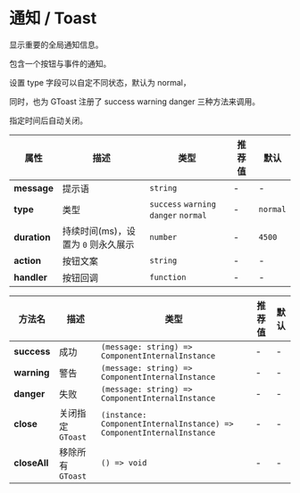 # 通知 / Toast

显示重要的全局通知信息。

<ex-code name="ex-toast-basic"></ex-code>

<ex-code name="ex-toast-action">

包含一个按钮与事件的通知。

</ex-code>

<ex-code name="ex-toast-status">

设置 <g-code>type</g-code> 字段可以自定不同状态，默认为 <g-code>normal</g-code>，

同时，也为 <g-code>GToast</g-code> 注册了 <g-code>success</g-code> <g-code>warning</g-code> <g-code>danger</g-code> 三种方法来调用。

</ex-code>

<ex-code name="ex-toast-duration">

指定时间后自动关闭。

</ex-code>

<ex-code name="ex-toast-handler"></ex-code>

<ex-footer title="Options">

| 属性         | 描述                                | 类型                                  | 推荐值 | 默认     |
| ------------ | ----------------------------------- | ------------------------------------- | ------ | -------- |
| **message**  | 提示语                              | `string`                              | -      | -        |
| **type**     | 类型                                | `success` `warning` `danger` `normal` | -      | `normal` |
| **duration** | 持续时间(ms)，设置为 `0` 则永久展示 | `number`                              | -      | `4500`   |
| **action**   | 按钮文案                            | `string`                              | -      | -        |
| **handler**  | 按钮回调                            | `function`                            | -      | -        |

</ex-footer>

<ex-footer title="Methods">

| 方法名       | 描述              | 类型                                                                 | 推荐值 | 默认 |
| ------------ | ----------------- | -------------------------------------------------------------------- | ------ | ---- |
| **success**  | 成功              | `(message: string) => ComponentInternalInstance`                     | -      | -    |
| **warning**  | 警告              | `(message: string) => ComponentInternalInstance`                     | -      | -    |
| **danger**   | 失败              | `(message: string) => ComponentInternalInstance`                     | -      | -    |
| **close**    | 关闭指定 `GToast` | `(instance: ComponentInternalInstance) => ComponentInternalInstance` | -      | -    |
| **closeAll** | 移除所有 `GToast` | `() => void`                                                         | -      | -    |

</ex-footer>

